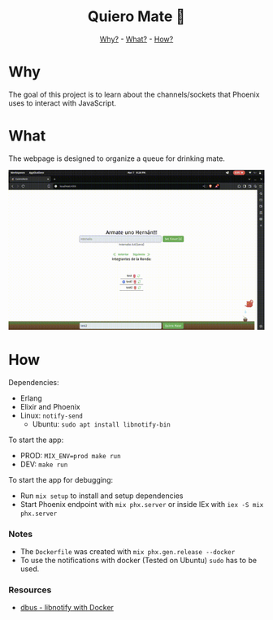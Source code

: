 <h1 align="center">Quiero Mate 🧉</h1>

<div align="center">

[Why?](#why) - [What?](#what) - [How?](#how)

</div>

# Why

The goal of this project is to learn about the channels/sockets that Phoenix uses to interact with JavaScript.

# What

The webpage is designed to organize a queue for drinking mate.

<div align="center">

  ![demo-gif](demo.gif)

</div>

# How

Dependencies:
- Erlang
- Elixir and Phoenix
- Linux: `notify-send`
  - Ubuntu: `sudo apt install libnotify-bin`

To start the app:
  - PROD: `MIX_ENV=prod make run`
  - DEV: `make run` 

To start the app for debugging:
  - Run `mix setup` to install and setup dependencies
  - Start Phoenix endpoint with `mix phx.server` or inside IEx with `iex -S mix phx.server`

### Notes

- The `Dockerfile` was created with `mix phx.gen.release --docker`
- To use the notifications with docker (Tested on Ubuntu) `sudo` has to be used.

### Resources

- [dbus - libnotify with Docker](https://unix.stackexchange.com/questions/546726/setup-docker-container-to-communicate-with-host-over-d-bus)
